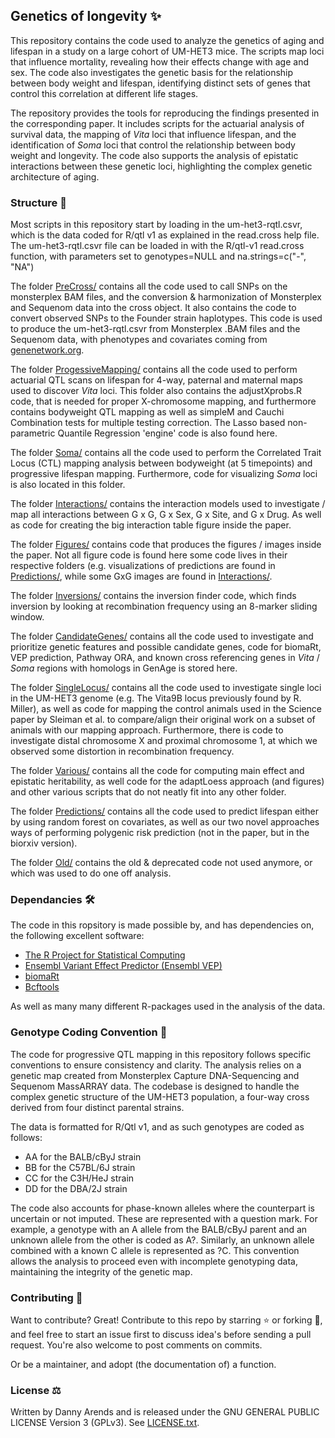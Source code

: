 ## Genetics of longevity ✨

This repository contains the code used to analyze the genetics of aging and lifespan in a study on a large cohort of UM-HET3 mice. The scripts map loci that influence mortality, revealing how their effects change with age and sex. The code also investigates the genetic basis for the relationship between body weight and lifespan, identifying distinct sets of genes that control this correlation at different life stages.

The repository provides the tools for reproducing the findings presented in the corresponding paper. It includes scripts for the actuarial analysis of survival data, the mapping of *Vita* loci that influence lifespan, and the identification of *Soma* loci that control the relationship between body weight and longevity. The code also supports the analysis of epistatic interactions between these genetic loci, highlighting the complex genetic architecture of aging.

### Structure 📁

Most scripts in this repository start by loading in the um-het3-rqtl.csvr, which is the data coded for R/qtl v1 as explained in the read.cross help file. The um-het3-rqtl.csvr file can be loaded in with the R/qtl-v1 read.cross function, with parameters set to genotypes=NULL and na.strings=c("-", "NA")

The folder [PreCross/](./PreCross/) contains all the code used to call SNPs on the monsterplex BAM files, and the conversion & harmonization of Monsterplex and Sequenom data into the cross object. It also contains the code to convert observed SNPs to the Founder strain haplotypes. This code is used to produce the um-het3-rqtl.csvr from Monsterplex .BAM files and the Sequenom data, with phenotypes and covariates coming from
[genenetwork.org](https://genenetwork.org).

The folder [ProgessiveMapping/](./ProgessiveMapping/) contains all the code used to perform actuarial QTL scans on lifespan for 4-way, paternal and maternal maps used to discover *Vita* loci. This folder also contains the adjustXprobs.R code, that is needed for proper X-chromosome mapping, and furthermore contains bodyweight QTL mapping as well as simpleM and Cauchi Combination tests for multiple testing correction. The Lasso based non-parametric Quantile Regression 'engine' code is also found here.

The folder [Soma/](./Soma/) contains all the code used to perform the Correlated Trait Locus (CTL) mapping analysis between bodyweight (at 5 timepoints) and progressive lifespan mapping. Furthermore, code for visualizing *Soma* loci is also located in this folder.

The folder [Interactions/](./Interactions/) contains the interaction models used to investigate / map all interactions between G x G, G x Sex, G x Site, and G x Drug. As well as code for creating the big interaction table figure inside the paper.

The folder [Figures/](./Figures/) contains code that produces the figures / images inside the paper. Not all figure code is found here some code lives in their respective folders (e.g. visualizations of predictions are found in [Predictions/](./Predictions/), while some GxG images are found in [Interactions/](./Interactions/).

The folder [Inversions/](./Inversions/) contains the inversion finder code, which finds inversion by looking at recombination frequency using an 8-marker sliding window.

The folder [CandidateGenes/](./CandidateGenes/) contains all the code used to investigate and prioritize genetic features and possible candidate genes, code for biomaRt, VEP prediction, Pathway ORA, and known cross referencing genes in *Vita* / *Soma* regions with homologs in GenAge is stored here.

The folder [SingleLocus/](./SingleLocus/) contains all the code used to investigate single loci in the UM-HET3 genome (e.g. The Vita9B locus previously found by R. Miller), as well as code for mapping the control animals used in the Science paper by Sleiman et al. to compare/align their original work on a subset of animals with our mapping approach. Furthermore, there is code to investigate distal chromosome X and proximal chromosome 1, at which we observed some distortion in recombination frequency.

The folder [Various/](./Various/) contains all the code for computing main effect and epistatic heritability, as well code for the adaptLoess approach (and figures) and other various scripts that do not neatly fit into any other folder.

The folder [Predictions/](./Predictions/) contains all the code used to predict lifespan either by using random forest on covariates, as well as our two novel approaches ways of performing polygenic risk prediction (not in the paper, but in the biorxiv version).

The folder [Old/](./Old/) contains the old & deprecated code not used anymore, or which was used to do one off analysis.

### Dependancies 🛠️

The code in this ropsitory is made possible by, and has dependencies on, the following excellent software:

- [The R Project for Statistical Computing](https://www.r-project.org/)
- [Ensembl Variant Effect Predictor (Ensembl VEP)](https://www.ensembl.org/info/docs/tools/vep/index.html)
- [biomaRt](https://bioconductor.org/packages/release/bioc/html/biomaRt.html)
- [Bcftools](https://samtools.github.io/bcftools/)

As well as many many different R-packages used in the analysis of the data.

### Genotype Coding Convention 🧬

The code for progressive QTL mapping in this repository follows specific conventions to ensure consistency and clarity. The analysis relies on a genetic map created from Monsterplex Capture DNA-Sequencing and Sequenom MassARRAY data. The codebase is designed to handle the complex genetic structure of the UM-HET3 population, a four-way cross derived from four distinct parental strains.

The data is formatted for R/Qtl v1, and as such genotypes are coded as follows:

- AA for the BALB/cByJ strain
- BB for the C57BL/6J strain
- CC for the C3H/HeJ strain
- DD for the DBA/2J strain

The code also accounts for phase-known alleles where the counterpart is uncertain or not imputed. These are represented with a question mark. For example, a genotype with an A allele from the BALB/cByJ parent and an unknown allele from the other is coded as A?. Similarly, an unknown allele combined with a known C allele is represented as ?C. This convention allows the analysis to proceed even with incomplete genotyping data, maintaining the integrity of the genetic map.

### Contributing 🙌

Want to contribute? Great! Contribute to this repo by starring ⭐ or forking 🍴, and feel 
free to start an issue first to discuss idea's before sending a pull request. You're also 
welcome to post comments on commits.

Or be a maintainer, and adopt (the documentation of) a function.

### License ⚖️

Written by Danny Arends and is released under the GNU GENERAL PUBLIC LICENSE Version 3 (GPLv3). 
See [LICENSE.txt](./LICENSE.txt).

